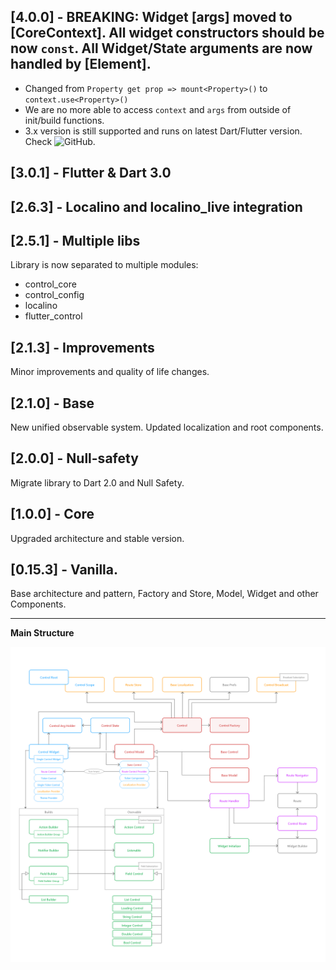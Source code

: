 ## [4.0.0] - BREAKING: Widget [args] moved to [CoreContext]. All widget constructors should be now `const`. All Widget/State arguments are now handled by [Element].
 - Changed from ```Property get prop => mount<Property>()``` to ```context.use<Property>()```
 - We are no more able to access `context` and `args` from outside of init/build functions.
 - 3.x version is still supported and runs on latest Dart/Flutter version. Check ![GitHub](https://github.com/RomanBase/flutter_control/tree/3.x).
## [3.0.1] - Flutter & Dart 3.0
## [2.6.3] - Localino and localino_live integration
## [2.5.1] - Multiple libs
Library is now separated to multiple modules:
 - control_core
 - control_config
 - localino
 - flutter_control
## [2.1.3] - Improvements
Minor improvements and quality of life changes.
## [2.1.0] - Base
New unified observable system. Updated localization and root components.
## [2.0.0] - Null-safety
Migrate library to Dart 2.0 and Null Safety.
## [1.0.0] - Core
Upgraded architecture and stable version.
## [0.15.3] - Vanilla.
Base architecture and pattern, Factory and Store, Model, Widget and other Components.

---

**Main Structure**

![Structure](https://raw.githubusercontent.com/RomanBase/flutter_control/master/doc/structure.png)